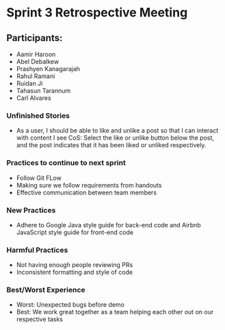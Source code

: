 
# Sprint 3 Retrospective Meeting 

## Participants:

* Aamir Haroon
* Abel Debalkew
* Prashyen Kanagarajah
* Rahul Ramani
* Ruidan Ji
* Tahasun Tarannum
* Carl Alvares


### Unfinished Stories
* 	As a user, I should be able to like and unlike a post so that I can interact with content I see
    CoS: Select the like or unlike button below the post, and the post indicates that it has been liked or unliked respectively.


### Practices to continue to next sprint

* Follow Git FLow
* Making sure we follow requirements from handouts
* Effective communication between team members

### New Practices

* Adhere to Google Java style guide for back-end code and Airbnb JavaScript style guide for front-end code
  
### Harmful Practices

* Not having enough people reviewing PRs
* Inconsistent formatting and style of code

### Best/Worst Experience

* Worst: Unexpected bugs before demo
* Best: We work great together as a team helping each other out on our respective tasks
